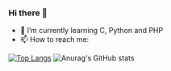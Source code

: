 ### Hi there 👋




- 🌱 I’m currently learning C, Python and PHP
- 📫 How to reach me: 

[![Top Langs](https://github-readme-stats.vercel.app/api/top-langs/?username=DryGut&layout=compact&theme=dark)](https://github.com/DryGut/github-readme-stats) ![Anurag's GitHub stats](https://github-readme-stats.vercel.app/api?username=DryGut&hide=contribs,prs&theme=dark) 
